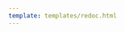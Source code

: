```yaml
---
template: templates/redoc.html
---
```


<redoc spec-url="{{base_path}}/apis/restapis/export-user-info.yaml"></redoc>
